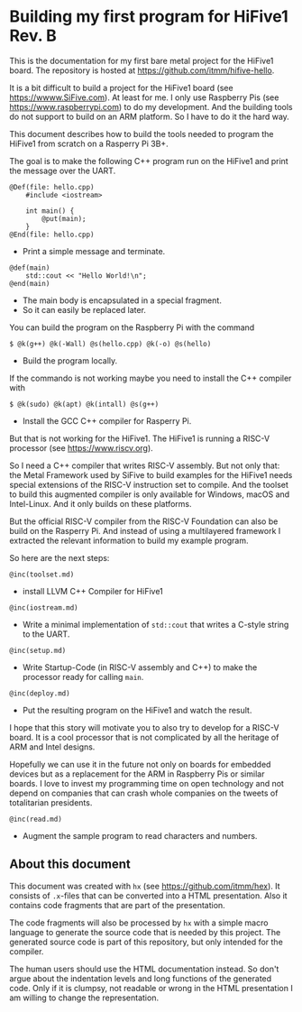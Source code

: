 # Building my first program for HiFive1 Rev. B

This is the documentation for my first bare metal project for the HiFive1
board.
The repository is hosted at https://github.com/itmm/hifive-hello.

It is a bit difficult to build a project for the HiFive1 board
(see https://wwww.SiFive.com).
At least for me.
I only use Raspberry Pis (see https://www.raspberrypi.com) to do my
development.
And the building tools do not support to build on an ARM platform.
So I have to do it the hard way.

This document describes how to build the tools needed to program the
HiFive1 from scratch on a Rasperry Pi 3B+.

The goal is to make the following C++ program run on the HiFive1 and
print the message over the UART.

```
@Def(file: hello.cpp)
	#include <iostream>

	int main() {
		@put(main);
	}
@End(file: hello.cpp)
```
* Print a simple message and terminate.

```
@def(main)
	std::cout << "Hello World!\n";
@end(main)
```
* The main body is encapsulated in a special fragment.
* So it can easily be replaced later.

You can build the program on the Raspberry Pi with the command

```
$ @k(g++) @k(-Wall) @s(hello.cpp) @k(-o) @s(hello)
```
* Build the program locally.

If the commando is not working maybe you need to install the C++
compiler with

```
$ @k(sudo) @k(apt) @k(intall) @s(g++)
```
* Install the GCC C++ compiler for Rasperry Pi.

But that is not working for the HiFive1.
The HiFive1 is running a RISC-V processor (see https://www.riscv.org).

So I need a C++ compiler that writes RISC-V assembly.
But not only that: the Metal Framework used by SiFive to build examples
for the HiFive1 needs special extensions of the RISC-V instruction set
to compile.
And the toolset to build this augmented compiler is only available for
Windows, macOS and Intel-Linux.
And it only builds on these platforms.

But the official RISC-V compiler from the RISC-V Foundation can also be
build on the Rasperry Pi.
And instead of using a multilayered framework I extracted the relevant
information to build my example program.

So here are the next steps:

```
@inc(toolset.md)
```
* install LLVM C++ Compiler for HiFive1

```
@inc(iostream.md)
```
* Write a minimal implementation of `std::cout` that writes a C-style
  string to the UART.

```
@inc(setup.md)
```
* Write Startup-Code (in RISC-V assembly and C++) to make the processor
  ready for calling `main`.

```
@inc(deploy.md)
```
* Put the resulting program on the HiFive1 and watch the result.

I hope that this story will motivate you to also try to develop for a
RISC-V board.
It is a cool processor that is not complicated by all the heritage of
ARM and Intel designs.

Hopefully we can use it in the future not only on boards for embedded
devices but as a replacement for the ARM in Raspberry Pis or similar
boards.
I love to invest my programming time on open technology and not depend on
companies that can crash whole companies on the tweets of totalitarian
presidents.

```
@inc(read.md)
```
* Augment the sample program to read characters and numbers.

## About this document

This document was created with `hx` (see https://github.com/itmm/hex).
It consists of `.x`-files that can be converted into a HTML presentation.
Also it contains code fragments that are part of the presentation.

The code fragments will also be processed by `hx` with a simple macro
language to generate the source code that is needed by this project.
The generated source code is part of this repository, but only intended
for the compiler.

The human users should use the HTML documentation instead.
So don't argue about the indentation levels and long functions of the
generated code.
Only if it is clumpsy, not readable or wrong in the HTML presentation I
am willing to change the representation.

